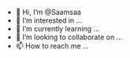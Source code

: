 - 👋 Hi, I’m @Saamsaa
- 👀 I’m interested in ...
- 🌱 I’m currently learning ...
- 💞️ I’m looking to collaborate on ...
- 📫 How to reach me ...

<!---
Saamsaa/Saamsaa is a ✨ special ✨ repository because its `README.md` (this file) appears on your GitHub profile.
You can click the Preview link to take a look at your changes.
--->
